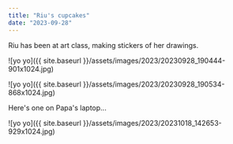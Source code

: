 ```yaml
---
title: "Riu's cupcakes"
date: "2023-09-28"
---
```


Riu has been at art class, making stickers of her drawings.

![yo yo]({{ site.baseurl }}/assets/images/2023/20230928_190444-901x1024.jpg)

![yo yo]({{ site.baseurl }}/assets/images/2023/20230928_190534-868x1024.jpg)

Here's one on Papa's laptop...

![yo yo]({{ site.baseurl }}/assets/images/2023/20231018_142653-929x1024.jpg)
